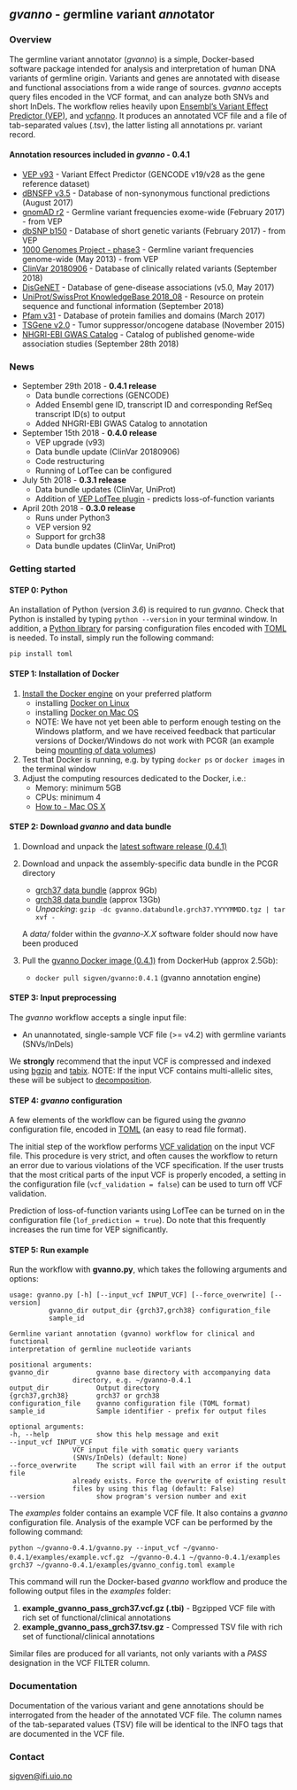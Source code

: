 ## _gvanno_ - *g*ermline *v*ariant *anno*tator

### Overview

The germline variant annotator (*gvanno*) is a simple, Docker-based software package intended for analysis and interpretation of human DNA variants of germline origin. Variants and genes are annotated with disease and functional associations from a wide range of sources. *gvanno* accepts query files encoded in the VCF format, and can analyze both SNVs and short InDels. The workflow relies heavily upon [Ensembl’s Variant Effect Predictor (VEP)](http://www.ensembl.org/info/docs/tools/vep/index.html), and [vcfanno](https://github.com/brentp/vcfanno). It produces an annotated VCF file and a file of tab-separated values (.tsv), the latter listing all annotations pr. variant record.

#### Annotation resources included in _gvanno_ - 0.4.1

* [VEP v93](http://www.ensembl.org/info/docs/tools/vep/index.html) - Variant Effect Predictor (GENCODE v19/v28 as the gene reference dataset)
* [dBNSFP v3.5](https://sites.google.com/site/jpopgen/dbNSFP) - Database of non-synonymous functional predictions (August 2017)
* [gnomAD r2](http://gnomad.broadinstitute.org/) - Germline variant frequencies exome-wide (February 2017) - from VEP
* [dbSNP b150](http://www.ncbi.nlm.nih.gov/SNP/) - Database of short genetic variants (February 2017) - from VEP
* [1000 Genomes Project - phase3](ftp://ftp.1000genomes.ebi.ac.uk/vol1/ftp/release/20130502/) - Germline variant frequencies genome-wide (May 2013) - from VEP
* [ClinVar 20180906](http://www.ncbi.nlm.nih.gov/clinvar/) - Database of clinically related variants (September 2018)
* [DisGeNET](http://www.disgenet.org) - Database of gene-disease associations (v5.0, May 2017)
* [UniProt/SwissProt KnowledgeBase 2018_08](http://www.uniprot.org) - Resource on protein sequence and functional information (September 2018)
* [Pfam v31](http://pfam.xfam.org) - Database of protein families and domains (March 2017)
* [TSGene v2.0](http://bioinfo.mc.vanderbilt.edu/TSGene/) - Tumor suppressor/oncogene database (November 2015)
* [NHGRI-EBI GWAS Catalog](https://www.ebi.ac.uk/gwas/home) - Catalog of published genome-wide association studies (September 28th 2018)

### News
* September 29th 2018 - **0.4.1 release**
	* Data bundle corrections (GENCODE)
	* Added Ensembl gene ID, transcript ID and corresponding RefSeq transcript ID(s) to output
	* Added NHGRI-EBI GWAS Catalog to annotation
* September 15th 2018 - **0.4.0 release**
	* VEP upgrade (v93)
	* Data bundle update (ClinVar 20180906)
	* Code restructuring
	* Running of LofTee can be configured
* July 5th 2018 - **0.3.1 release**
     * Data bundle updates (ClinVar, UniProt)
     * Addition of [VEP LofTee plugin](https://github.com/konradjk/loftee) - predicts loss-of-function variants
* April 20th 2018 - **0.3.0 release**
	* Runs under Python3
	* VEP version 92
	* Support for grch38
	* Data bundle updates (ClinVar, UniProt)

### Getting started

#### STEP 0: Python

An installation of Python (version _3.6_) is required to run *gvanno*. Check that Python is installed by typing `python --version` in your terminal window. In addition, a [Python library](https://github.com/uiri/toml) for parsing configuration files encoded with [TOML](https://github.com/toml-lang/toml) is needed. To install, simply run the following command:

   	pip install toml

#### STEP 1: Installation of Docker

1. [Install the Docker engine](https://docs.docker.com/engine/installation/) on your preferred platform
   - installing [Docker on Linux](https://docs.docker.com/engine/installation/linux/)
   - installing [Docker on Mac OS](https://docs.docker.com/engine/installation/mac/)
   - NOTE: We have not yet been able to perform enough testing on the Windows platform, and we have received feedback that particular versions of Docker/Windows do not work with PCGR (an example being [mounting of data volumes](https://github.com/docker/toolbox/issues/607))
2. Test that Docker is running, e.g. by typing `docker ps` or `docker images` in the terminal window
3. Adjust the computing resources dedicated to the Docker, i.e.:
   - Memory: minimum 5GB
   - CPUs: minimum 4
   - [How to - Mac OS X](https://docs.docker.com/docker-for-mac/#advanced)

#### STEP 2: Download *gvanno* and data bundle

1. Download and unpack the [latest software release (0.4.1)](https://github.com/sigven/gvanno/releases/tag/v0.4.1)
2. Download and unpack the assembly-specific data bundle in the PCGR directory
   * [grch37 data bundle](https://drive.google.com/open?id=1AObpDyLvoKkJqkz2W2U3swAiiO0x_FAA) (approx 9Gb)
   * [grch38 data bundle](https://drive.google.com/open?id=16aNdufNBol7AQi4ZdxQC68yaHP8bwfRY) (approx 13Gb)
   * *Unpacking*: `gzip -dc gvanno.databundle.grch37.YYYYMMDD.tgz | tar xvf -`

    A _data/_ folder within the _gvanno-X.X_ software folder should now have been produced
3. Pull the [gvanno Docker image (0.4.1)](https://hub.docker.com/r/sigven/gvanno/) from DockerHub (approx 2.5Gb):
   * `docker pull sigven/gvanno:0.4.1` (gvanno annotation engine)

#### STEP 3: Input preprocessing

The *gvanno* workflow accepts a single input file:

  * An unannotated, single-sample VCF file (>= v4.2) with germline variants (SNVs/InDels)

We __strongly__ recommend that the input VCF is compressed and indexed using [bgzip](http://www.htslib.org/doc/tabix.html) and [tabix](http://www.htslib.org/doc/tabix.html). NOTE: If the input VCF contains multi-allelic sites, these will be subject to [decomposition](http://genome.sph.umich.edu/wiki/Vt#Decompose).

#### STEP 4: *gvanno* configuration

A few elements of the workflow can be figured using the *gvanno* configuration file, encoded in [TOML](https://github.com/toml-lang/toml) (an easy to read file format).

The initial step of the workflow performs [VCF validation](https://github.com/EBIvariation/vcf-validator) on the input VCF file. This procedure is very strict, and often causes the workflow to return an error due to various violations of the VCF specification. If the user trusts that the most critical parts of the input VCF is properly encoded,  a setting in the configuration file (`vcf_validation = false`) can be used to turn off VCF validation.

Prediction of loss-of-function variants using LofTee can be turned on in the configuration file (`lof_prediction = true`). Do note that this frequently increases the run time for VEP significantly.

#### STEP 5: Run example

Run the workflow with **gvanno.py**, which takes the following arguments and options:

	usage: gvanno.py [-h] [--input_vcf INPUT_VCF] [--force_overwrite] [--version]
			  gvanno_dir output_dir {grch37,grch38} configuration_file
			  sample_id

	Germline variant annotation (gvanno) workflow for clinical and functional
	interpretation of germline nucleotide variants

	positional arguments:
	gvanno_dir            gvanno base directory with accompanying data
				    directory, e.g. ~/gvanno-0.4.1
	output_dir            Output directory
	{grch37,grch38}       grch37 or grch38
	configuration_file    gvanno configuration file (TOML format)
	sample_id             Sample identifier - prefix for output files

	optional arguments:
	-h, --help            show this help message and exit
	--input_vcf INPUT_VCF
				    VCF input file with somatic query variants
				    (SNVs/InDels) (default: None)
	--force_overwrite     The script will fail with an error if the output file
				    already exists. Force the overwrite of existing result
				    files by using this flag (default: False)
	--version             show program's version number and exit


The _examples_ folder contains an example VCF file. It also contains a *gvanno* configuration file. Analysis of the example VCF can be performed by the following command:

`python ~/gvanno-0.4.1/gvanno.py --input_vcf ~/gvanno-0.4.1/examples/example.vcf.gz`
` ~/gvanno-0.4.1 ~/gvanno-0.4.1/examples grch37 ~/gvanno-0.4.1/examples/gvanno_config.toml example`


This command will run the Docker-based *gvanno* workflow and produce the following output files in the _examples_ folder:

  1. __example_gvanno_pass_grch37.vcf.gz (.tbi)__ - Bgzipped VCF file with rich set of functional/clinical annotations
  2. __example_gvanno_pass_grch37.tsv.gz__ - Compressed TSV file with rich set of functional/clinical annotations

Similar files are produced for all variants, not only variants with a *PASS* designation in the VCF FILTER column.

### Documentation

Documentation of the various variant and gene annotations should be interrogated from the header of the annotated VCF file. The column names of the tab-separated values (TSV) file will be identical to the INFO tags that are documented in the VCF file.

### Contact

sigven@ifi.uio.no
